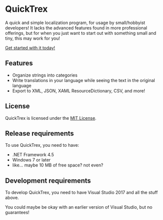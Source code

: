 # QuickTrex
A quick and simple localization program, for usage by small/hobbyist developers! It lacks the advanced features found in more professional offerings, but for when you just want to start out with something small and tiny, this may work for you!

[Get started with it today!](https://github.com/JaykeBird/QuickTrex/releases)

## Features
* Organize strings into categories
* Write translations in your language while seeing the text in the original language
* Export to XML, JSON, XAML ResourceDictionary, CSV, and more!

## License
QuickTrex is licensed under the [MIT License](LICENSE).

## Release requirements
To use QuickTrex, you need to have:

* .NET Framework 4.5
* Windows 7 or later
* like... maybe 10 MB of free space? not even?

## Development requirements
To develop QuickTrex, you need to have Visual Studio 2017 and all the stuff above.

You could maybe be okay with an earlier version of Visual Studio, but no guarantees!
